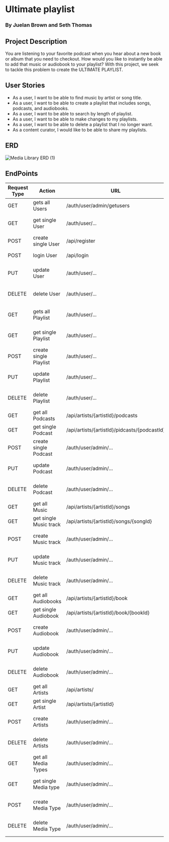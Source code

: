 # Ultimate playlist 
### By Juelan Brown and Seth Thomas

## Project Description 
You are listening to your favorite podcast when you hear about a new book or album that you need to checkout. How would you like to instantly be able to add that music or audiobook to your playlist? With this project, we seek to tackle this problem to create the ULTIMATE PLAYLIST.

## User Stories
- As a user, I want to be able to find music by artist or song title.
- As a user, I want to be able to create a playlist that includes songs, podcasts, and audiobooks.
- As a user, I want to be able to search by length of playlist.
- As a user, I want to be able to make changes to my playlists.
- As a user, I want to be able to delete a playlist that I no longer want.
- As  a content curator, I would like to be able to share my playlists.



## ERD
![Media Library ERD (1)](https://user-images.githubusercontent.com/72534273/147978728-57681628-b286-4b43-952e-b466d921f45c.png)

## EndPoints

Request Type	|Action	|URL	|Request Body	|Request Header	|Access
------------ |------------ | ------------- | ------------- | ------------- | -------------
|GET	| gets all Users	|/auth/user/admin/getusers	|None	|None	|ADMIN
|GET	|get single User	|/auth/user/...	|None	|Authorization Bearer TOKEN	|PRIVATE
|POST	|create single User	|/api/register	|User Details	|None	|PUBLIC
|POST	|login User	|/api/login	|User login Info	|None	|PUBLIC
|PUT	|update User	|/auth/user/...	|User Details	|Authorization Bearer TOKEN	|PRIVATE
|DELETE	|delete User	|/auth/user/...	|None	|Authorization Bearer TOKEN	|PRIVATE
|GET	|gets all Playlist	|/auth/user/...	|None	|Authorization Bearer TOKEN	|PRIVATE
|GET	|get single Playlist	|/auth/user/...	|None	|Authorization Bearer TOKEN	|PRIVATE
|POST	|create single Playlist	|/auth/user/...	|Playlist info	|Authorization Bearer TOKEN	|PRIVATE
|PUT	|update Playlist	|/auth/user/...	|Playlist info	|Authorization Bearer TOKEN	|PRIVATE
|DELETE	|delete Playlist	|/auth/user/...	|None	|Authorization Bearer TOKEN	|PRIVATE
|GET	|get all Podcasts	|/api/artists/{artistId}/podcasts	|None	|None	|PUBLIC
|GET	|get single Podcast	|/api/artists/{artistId}/pidcasts/{podcastId}	|None	|None	|PUBLIC
|POST	|create single Podcast	|/auth/user/admin/...	|Podcast info	|None	|ADMIN
|PUT	|update Podcast	|/auth/user/admin/...	|Podcast info	|Authorization Bearer TOKEN	|ADMIN
|DELETE	|delete Podcast	|/auth/user/admin/...	|None	|Authorization Bearer TOKEN	|ADMIN
|GET	|get all Music	|/api/artists/{artistId}/songs	|None	|None	|PUBLIC
|GET	|get single Music track	|/api/artists/{artistId}/songs/{songId}	|None	|None	|PUBLIC
|POST	|create  Music track	|/auth/user/admin/...	|Music Track info	|Authorization Bearer TOKEN	|ADMIN
|PUT	|update Music track	|/auth/user/admin/...	|Music Track info	|Authorization Bearer TOKEN	|ADMIN
|DELETE	|delete Music track	|/auth/user/admin/...	|None	|Authorization Bearer TOKEN	|ADMIN
|GET	|get all Audiobooks	|/api/artists/{artistId}/book	|None	|None	|PUBLIC
|GET	|get single Audiobook	|/api/artists/{artistId}/book/{bookId}	|None	|None	|PUBLIC
|POST	|create Audiobook	|/auth/user/admin/...	|Audiobook info	|Authorization Bearer TOKEN	|ADMIN
|PUT	|update Audiobook	|/auth/user/admin/...	|Audiobook info	|Authorization Bearer TOKEN	|ADMIN
|DELETE	|delete Audiobook	|/auth/user/admin/...	|None	|Authorization Bearer TOKEN	|ADMIN
|GET	|get all Artists	|/api/artists/	|None	|None	|PUBLIC
|GET	|get single Artist	|/api/artists/{artistId}	|None	|None	|PUBLIC
|POST	|create Artists	|/auth/user/admin/...	|Artist Details	|Authorization Bearer TOKEN	|ADMIN
|DELETE	|delete Artists	|/auth/user/admin/...	|None	|Authorization Bearer TOKEN	|ADMIN
|GET	|get all Media Types	|/auth/user/admin/...	|None	|Authorization Bearer TOKEN	|ADMIN
|GET	|get single Media type	|/auth/user/admin/...	|None	|Authorization Bearer TOKEN	|ADMIN
|POST	|create Media Type	|/auth/user/admin/...	|Media Type Info	|Authorization Bearer TOKEN	|ADMIN
|DELETE	|delete Media Type	|/auth/user/admin/...	|None	|Authorization Bearer TOKEN	|ADMIN



